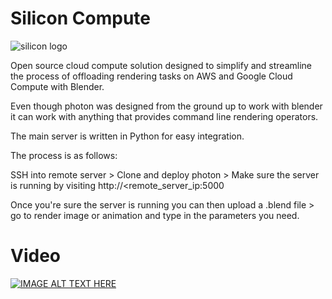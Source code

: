 # Silicon Compute
![silicon logo](https://i.imgur.com/irlJMYu.png)

Open source cloud compute solution designed to simplify and streamline the process of offloading rendering tasks on AWS and Google Cloud Compute with Blender.

Even though photon was designed from the ground up to work with blender it can work with anything that provides command line rendering operators.

The main server is written in Python for easy integration.

The process is as follows:

SSH into remote server > Clone and deploy photon > Make sure the server is running by visiting http://<remote_server_ip:5000

Once you're sure the server is running you can then upload a .blend file > go to render image or animation and type in the parameters you need.

# Video
[![IMAGE ALT TEXT HERE](https://i.imgur.com/eaODPnj.png)](https://www.youtube.com/watch?v=Gi41kjjyGbU)
